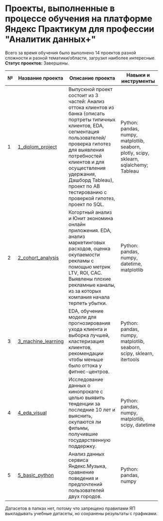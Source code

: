 # Проекты, выполненные в процессе обучения на платформе Яндекс Практикум для профессии "Аналитик данных+"
Всего за время обучения было выполнено 14 проектов разной сложности и разной тематики/области, загрузил наиболее интересные.
**Статус проектов:** Завершены.

| № | Название проекта | Описание проекта | Навыки и инструменты |
| - | ---------------- | ---------------- | -------------------- |
| 1 | [1_diplom_project](https://github.com/franktoblack/ya_practicum_projects/tree/main/1_diplom_project) | Выпускной проект состоит из 3 частей: Анализ оттока клиентов из банка (описать портреты типичных клиентов, EDA, сегментация пользователей/проверка гипотез для выявления потребностей клиентов и для осуществления удержания, Дашборд Tableau), проект по AB тестированию с проверкой гипотез, проект по SQL. | Python: pandas, numpy, matplotlib, seaborn, plotly, scipy, sklearn, sqlalchemy; Tableau |
| 2 | [2_cohort_analysis](https://github.com/franktoblack/ya_practicum_projects/tree/main/2_cohort_analysis)| Когортный анализ и Юнит экономина онлайн приложения. EDA, анализ маркетинговых расходов, оценка окупаемости рекламы с помощью метрик LTV, ROI, CAC. Выявлены плохие рекламные каналы, из за которых компания начала терпеть убытки. | Python: pandas, numpy, datetime, matplotlib |
| 3 | [3_machine_learning](https://github.com/franktoblack/ya_practicum_projects/tree/main/3_machine_learning) | EDA, обучение модели для прогнозирования ухода клиента и выборка лучшей, кластеризация клиентов, рекомендации чтобы меньше было оттока у фитнес-центров. | Python: pandas, numpy, matplotlib, seaborn, scipy, sklearn, itertools |
| 4 | [4_eda_visual](https://github.com/franktoblack/ya_practicum_projects/tree/main/4_eda_visual) | Исследование данных о кинопрокате с целью выявить тенденции за последние 10 лет и выяснить, окупаются ли фильмы, получившие государственную поддержку. | Python: pandas, numpy, matplotlib, scipy, datetime |
| 5 | [5_basic_python](https://github.com/franktoblack/ya_practicum_projects/tree/main/5_basic_python)| Анализ данных сервиса Яндекс.Музыка, сравнение поведения и предпочтений пользователей двух городов. | Python: pandas, numpy |

Датасетов в папках нет, потому что запрещено правилами ЯП выкладывать учебные датасеты, но сохранены результаты с графиками.
